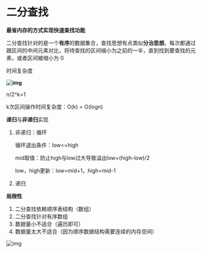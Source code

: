 # 二分查找

**最省内存的方式实现快速查找功能**

二分查找针对的是一个**有序**的数据集合，查找思想有点类似**分治思想**。每次都通过跟区间的中间元素对比，将待查找的区间缩小为之前的一半，直到找到要查找的元素，或者区间被缩小为 0



时间复杂度

**![img](https://static001.geekbang.org/resource/image/d1/94/d1e4fa1542e187184c87c545c2fe4794.jpg?wh=1142*337)**



n/2^k=1

k次区间操作时间复杂度：O(k) = O(logn)



**递归**与**非递归**实现

1. 非递归：循环

   循环退出条件：low<=high

   mid取值：防止high与low过大导致溢出low+(high-low)/2

   low，high更新：low=mid+1，high=mid-1

2. 递归



**局限性**

1. 二分查找依赖顺序表结构（数组）
2. 二分查找针对有序数组
3. 数据量小不适合（遍历即可）
4. 数据量太大不适合（因为顺序数据结构需要连续的内存空间）



![img](https://static001.geekbang.org/resource/image/42/36/4221d02a2e88e9053085920f13f9ce36.jpg?wh=1142*783)
